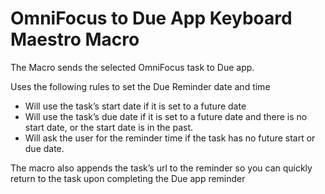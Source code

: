 # OmniFocus to Due App Keyboard Maestro Macro #

The Macro sends the selected OmniFocus task to Due app.

Uses the following rules to set the Due Reminder date and time

* Will use the task’s start date if it is set to a future date
* Will use the task’s due date if it is set to a future date and there is no start date, or the start date is in the past.
* Will ask the user for the reminder time if the task has no future start or due date.

The macro also appends the task’s url to the reminder so you can quickly return to the task upon completing the Due app reminder
